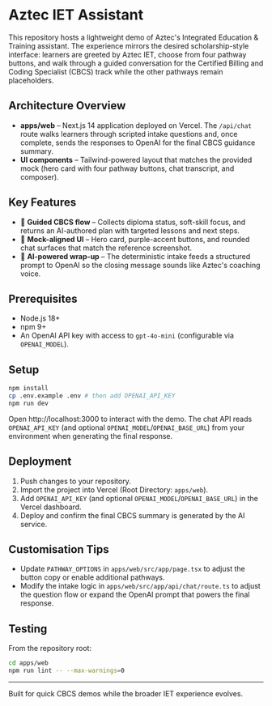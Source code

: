 # Aztec IET Assistant

This repository hosts a lightweight demo of Aztec's Integrated Education & Training assistant. The experience mirrors the desired scholarship-style interface: learners are greeted by Aztec IET, choose from four pathway buttons, and walk through a guided conversation for the Certified Billing and Coding Specialist (CBCS) track while the other pathways remain placeholders.

## Architecture Overview

- **apps/web** – Next.js 14 application deployed on Vercel. The `/api/chat` route walks learners through scripted intake questions and, once complete, sends the responses to OpenAI for the final CBCS guidance summary.
- **UI components** – Tailwind-powered layout that matches the provided mock (hero card with four pathway buttons, chat transcript, and composer).

## Key Features

- 🎯 **Guided CBCS flow** – Collects diploma status, soft-skill focus, and returns an AI-authored plan with targeted lessons and next steps.
- 🎨 **Mock-aligned UI** – Hero card, purple-accent buttons, and rounded chat surfaces that match the reference screenshot.
- 🤖 **AI-powered wrap-up** – The deterministic intake feeds a structured prompt to OpenAI so the closing message sounds like Aztec's coaching voice.

## Prerequisites

- Node.js 18+
- npm 9+
- An OpenAI API key with access to `gpt-4o-mini` (configurable via `OPENAI_MODEL`).

## Setup

```bash
npm install
cp .env.example .env # then add OPENAI_API_KEY
npm run dev
```

Open http://localhost:3000 to interact with the demo. The chat API reads `OPENAI_API_KEY` (and optional `OPENAI_MODEL`/`OPENAI_BASE_URL`) from your environment when generating the final response.

## Deployment

1. Push changes to your repository.
2. Import the project into Vercel (Root Directory: `apps/web`).
3. Add `OPENAI_API_KEY` (and optional `OPENAI_MODEL`/`OPENAI_BASE_URL`) in the Vercel dashboard.
4. Deploy and confirm the final CBCS summary is generated by the AI service.

## Customisation Tips

- Update `PATHWAY_OPTIONS` in `apps/web/src/app/page.tsx` to adjust the button copy or enable additional pathways.
- Modify the intake logic in `apps/web/src/app/api/chat/route.ts` to adjust the question flow or expand the OpenAI prompt that powers the final response.

## Testing

From the repository root:

```bash
cd apps/web
npm run lint -- --max-warnings=0
```

---

Built for quick CBCS demos while the broader IET experience evolves.
